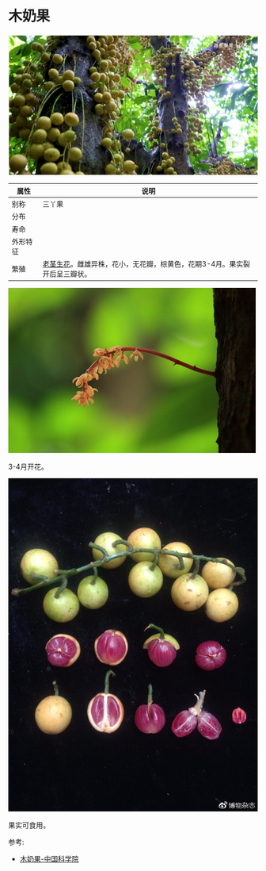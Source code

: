# 木奶果

![](01.png)

|属性|说明|
| ---- | ---- |
| 别称| 三丫果|
| 分布||
| 寿命||
| 外形特征||
| 繁殖| [老茎生花](植物界/现象/老茎生花/老茎生花.md)。雌雄异株，花小，无花瓣，棕黄色，花期3-4月。果实裂开后呈三瓣状。|

![](03.jpg)

3-4月开花。

![](02.jpg)

果实可食用。

参考:

- [木奶果-中国科学院](https://www.cas.cn/kx/kpwz/201907/t20190723_4700867.shtml)
